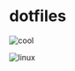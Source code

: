 # dotfiles

![cool](https://raw.githubusercontent.com/berkiyo/dotfiles/master/screenshots/windows.png)

![linux](https://raw.githubusercontent.com/berkiyo/dotfiles/master/screenshots/setup.png)
